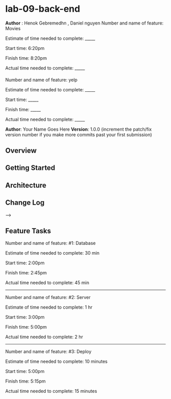 # lab-09-back-end
**Author** : Henok Gebremedhn , Daniel nguyen 
Number and name of feature: Movies 

Estimate of time needed to complete: _____

Start time: 6:20pm

Finish time: 8:20pm

Actual time needed to complete: _____

#### 
Number and name of feature: yelp 

Estimate of time needed to complete: _____

Start time: _____

Finish time: _____

Actual time needed to complete: _____

**Author**: Your Name Goes Here
**Version**: 1.0.0 (increment the patch/fix version number if you make more commits past your first submission)

## Overview
<!-- Provide a high level overview of what this application is and why you are building it, beyond the fact that it's an assignment for this class. (i.e. What's your problem domain?) -->

## Getting Started
<!-- What are the steps that a user must take in order to build this app on their own machine and get it running? -->

## Architecture
<!-- Provide a detailed description of the application design. What technologies (languages, libraries, etc) you're using, and any other relevant design information. -->

## Change Log
<!-- Use this area to document the iterative changes made to your application as each feature is successfully implemented. Use time stamps. Here's an examples:

01-01-2001 4:59pm - Application now has a fully-functional express server, with a GET route for the location resource.

## Credits and Collaborations
<!-- Give credit (and a link) to other people or resources that helped you build this application. -->
-->






## Feature Tasks

Number and name of feature:  #1: Database

Estimate of time needed to complete: 30 min

Start time: 2:00pm

Finish time: 2:45pm

Actual time needed to complete: 45 min

----------------------------------------------

Number and name of feature:  #2: Server

Estimate of time needed to complete: 1 hr

Start time: 3:00pm

Finish time: 5:00pm

Actual time needed to complete: 2 hr

----------------------------------------------

Number and name of feature:  #3: Deploy

Estimate of time needed to complete: 10 minutes

Start time: 5:00pm

Finish time: 5:15pm

Actual time needed to complete: 15 minutes
